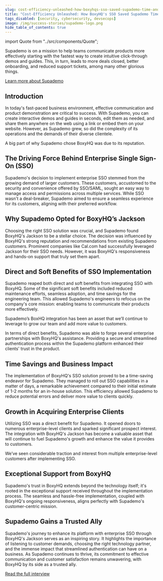 ```yaml
---
slug: cost-efficiency-unleashed-how-boxyhqs-sso-saved-supademo-time-and-money
title: "Cost-Efficiency Unleashed: How BoxyHQ's SSO Saved Supademo Time and Money"
tags_disabled: [security, cybersecurity, devsecops]
image: /img/success-stories/supademo-logo.png
hide_table_of_contents: true
---
```


import Quote from "../src/components/Quote";

Supademo is on a mission to help teams communicate products more effectively starting with the fastest way to create intuitive click-through demos and guides.
This, in turn, leads to more deals closed, better onboarding, and reduced support tickets, among many other glorious things.

<div style={{ textAlign: "center" }}>
  <a href="https://supademo.com" target="_blank" class="button button--primary button--outline">Learn more about Supademo</a>
</div>

## Introduction

In today's fast-paced business environment, effective communication and product demonstration are critical to success. With Supademo, you can create interactive demos and guides in seconds, edit them as needed, and share them anywhere on the web using a link or embed them on your website. However, as Supademo grew, so did the complexity of its operations and the demands of their diverse clientele.

<Quote author="Joseph Lee" title="Co-founder Supademo" avatar="/img/success-stories/joseph-lee-supademo.jpeg">
A big part of why Supademo chose BoxyHQ was due to its reputation.
</Quote>

## The Driving Force Behind Enterprise Single Sign-On (SSO)

Supademo's decision to implement enterprise SSO stemmed from the growing demand of larger customers. These customers, accustomed to the security and convenience offered by SSO/SAML, sought an easy way to manage access and permissions across multiple services. While SSO wasn't a deal-breaker, Supademo aimed to ensure a seamless experience for its customers, aligning with their preferred workflow.

## Why Supademo Opted for BoxyHQ’s Jackson

Choosing the right SSO solution was crucial, and Supademo found BoxyHQ's Jackson to be a stellar choice. The decision was influenced by BoxyHQ's strong reputation and recommendations from existing Supademo customers. Prominent companies like Cal.com had successfully leveraged Jackson for their SSO needs. However, it was BoxyHQ's responsiveness and hands-on support that truly set them apart.

## Direct and Soft Benefits of SSO Implementation

Supademo reaped both direct and soft benefits from integrating SSO with BoxyHQ. Some of the significant soft benefits included reduced maintenance efforts, seamless adoption, and time savings for the engineering team. This allowed Supademo's engineers to refocus on the company's core mission: enabling teams to communicate their products more effectively.

<Quote author="Joseph Lee" title="Co-founder Supademo" avatar="/img/success-stories/joseph-lee-supademo.jpeg">
Supademo’s BoxHQ integration has been an asset that we’ll continue to leverage to grow our team and add more value to customers.
</Quote>

In terms of direct benefits, Supademo was able to forge several enterprise partnerships with BoxyHQ's assistance. Providing a secure and streamlined authentication process within the Supademo platform enhanced their clients' trust in the product.

## Time Savings and Business Impact

The implementation of BoxyHQ's SSO solution proved to be a time-saving endeavor for Supademo. They managed to roll out SSO capabilities in a matter of days, a remarkable achievement compared to their initial estimate of 1-2 months for an in-house solution. This efficiency allowed Supademo to reduce potential errors and deliver more value to clients quickly.

## Growth in Acquiring Enterprise Clients

Utilizing SSO was a direct benefit for Supademo. It opened doors to numerous enterprise-level clients and sparked significant prospect interest. The integration with BoxyHQ's Jackson has become a valuable asset that will continue to fuel Supademo's growth and enhance the value it provides to customers.

<Quote author="Joseph Lee" title="Co-founder Supademo" avatar="/img/success-stories/joseph-lee-supademo.jpeg">
  We’ve seen considerable traction and interest from multiple enterprise-level customers after implementing SSO.
</Quote>

## Exceptional Support from BoxyHQ

Supademo's trust in BoxyHQ extends beyond the technology itself; it's rooted in the exceptional support received throughout the implementation process. The seamless and hassle-free implementation, coupled with BoxyHQ's ongoing responsiveness, aligns perfectly with Supademo's customer-centric mission.

## Supademo Gains a Trusted Ally

Supademo's journey to enhance its platform with enterprise SSO through BoxyHQ's Jackson serves as an inspiring story. It highlights the importance of listening to customer demands, choosing the right technology partner, and the immense impact that streamlined authentication can have on a business. As Supademo continues to thrive, its commitment to effective communication and customer satisfaction remains unwavering, with BoxyHQ by its side as a trusted ally.

<div style={{ textAlign: "center" }}>
  <a href="/blog/boosting-trust-and-efficiency-a-conversation-with-supademos-ceo" class="button button--primary button--outline">Read the full interview</a>
</div>
